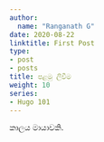 ```yaml
---
author:
  name: "Ranganath G"
date: 2020-08-22
linktitle: First Post
type:
- post
- posts
title: පළමු ලිවීම
weight: 10
series:
- Hugo 101
---
```


කාලය මායාවකි.